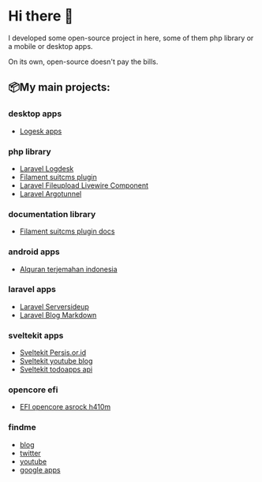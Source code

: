 # Hi there 👋

I developed some open-source project in here, some of them php library or a mobile or desktop apps. 

On its own, open-source doesn't pay the bills. 

## 📦My main projects:

### desktop apps
- [Logesk apps](https://github.com/jhonoryza/logdesk)

### php library
- [Laravel Logdesk](https://github.com/jhonoryza/laravel-logdesk)
- [Filament suitcms plugin](https://github.com/jhonoryza/filament-suitcms-plugin)
- [Laravel Fileupload Livewire Component](https://github.com/jhonoryza/laravel-fileupload-component)
- [Laravel Argotunnel](https://github.com/jhonoryza/argotunnel-laravel)

### documentation library
- [Filament suitcms plugin docs](https://github.com/jhonoryza/filament-suitcms-plugin-docs)

### android apps
- [Alquran terjemahan indonesia](https://github.com/jhonoryza/flutter_labkita_alquran)

### laravel apps
- [Laravel Serversideup](https://github.com/jhonoryza/serversideup-laravel)
- [Laravel Blog Markdown](https://github.com/jhonoryza/laravel-blog-markdown)

### sveltekit apps
- [Sveltekit Persis.or.id](https://github.com/jhonoryza/sveltekit-persis-orid)
- [Sveltekit youtube blog](https://github.com/jhonoryza/sveltekit-blog-youtube-tutorial)
- [Sveltekit todoapps api](https://github.com/jhonoryza/sveltekit-todoapps-api)

### opencore efi
- [EFI opencore asrock h410m](https://github.com/jhonoryza/efi-opencore-asrock-h410m-i3-10100)

### findme
- [blog](https://fajar.labkita.my.id/)
- [twitter](https://twitter.com/jardik7)
- [youtube](https://www.youtube.com/channel/UCwHy_Tkd7yc_24XlsTrnrNA)
- [google apps](https://play.google.com/store/apps/dev?id=9101982290652990628)
